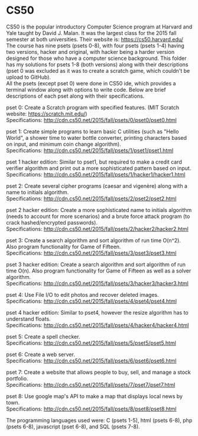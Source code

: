 # CS50
CS50 is the popular introductory Computer Science program at Harvard and Yale taught by David J. Malan. It was the largest class for the 2015 fall semester at both universities. Their website is: https://cs50.harvard.edu/                                            
The course has nine psets (psets 0-8), with four psets (psets 1-4) having two versions, hacker and original, with hacker being a harder version designed for those who have a computer science background. This folder has my solutions for psets 1-8 (both versions) along with their descriptions (pset 0 was excluded as it was to create a scratch game, which couldn't be upload to GitHub).           
All the psets (except pset 0) were done in CS50 ide, which provides a terminal window along with options to write code. Below are brief descriptions of each pset along with their specifications.

pset 0: Create a Scratch program with specified features. (MIT Scratch website: https://scratch.mit.edu/)                
Specifications: http://cdn.cs50.net/2015/fall/psets/0/pset0/pset0.html

pset 1: Create simple programs to learn basic C utilities (such as "Hello World", a shower time to water bottle converter, printing characters based on input, and minimum coin change algorithm).                                                           
Specifications: http://cdn.cs50.net/2015/fall/psets/1/pset1/pset1.html

pset 1 hacker edition: Similar to pset1, but required to make a credit card verifier algorithm and print out a more sophisticated pattern based on input.                                                                                                  
Specifications: http://cdn.cs50.net/2015/fall/psets/1/hacker1/hacker1.html

pset 2: Create several cipher programs (caesar and vigenère) along with a name to initials algorithm.                            
Specifications: http://cdn.cs50.net/2015/fall/psets/2/pset2/pset2.html

pset 2 hacker edition: Create a more sophisticated name to initials algorithm (needs to account for more scenarios) and a brute force attack program (to crack hashed/encrypted passwords).                                                                            
Specifications: http://cdn.cs50.net/2015/fall/psets/2/hacker2/hacker2.html

pset 3: Create a search algorithm and sort algorithm of run time O(n^2). Also program functionality for Game of Fifteen.              
Specifications: http://cdn.cs50.net/2015/fall/psets/3/pset3/pset3.html

pset 3 hacker edition: Create a search algorithm and sort algorithm of run time O(n). Also program functionality for Game of Fifteen as well as a solver algorithm.                                                                                                   
Specifications: http://cdn.cs50.net/2015/fall/psets/3/hacker3/hacker3.html

pset 4: Use File I/O to edit photos and recover deleted images.                                                                   
Specifications: http://cdn.cs50.net/2015/fall/psets/4/pset4/pset4.html

pset 4 hacker edition: Similar to pset4, however the resize algorithm has to understand floats.                                     
Specifications: http://cdn.cs50.net/2015/fall/psets/4/hacker4/hacker4.html

pset 5: Create a spell checker.                                                                                                    
Specifications: http://cdn.cs50.net/2015/fall/psets/5/pset5/pset5.html

pset 6: Create a web server.                                                                                                      
Specifications: http://cdn.cs50.net/2015/fall/psets/6/pset6/pset6.html

pset 7: Create a website that allows people to buy, sell, and manage a stock portfolio.                                             
Specifications: http://cdn.cs50.net/2015/fall/psets/7/pset7/pset7.html

pset 8: Use google map's API to make a map that displays local news by town.                                                       
Specifications: http://cdn.cs50.net/2015/fall/psets/8/pset8/pset8.html

The programming languages used were: C (psets 1-5), html (psets 6-8), php (psets 6-8), javascript (pset 6-8), and SQL (psets 7-8).  
